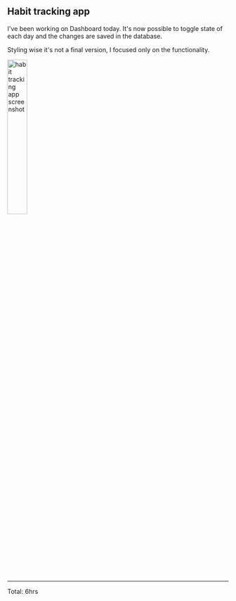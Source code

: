 ## Habit tracking app

I've been working on Dashboard today. It's now possible to toggle state of each day and the changes are saved in the database.

Styling wise it's not a final version, I focused only on the functionality. 

<img src="https://i.ibb.co/tXzN3rM/habit-tracking-screenshot.png" alt="habit tracking app screenshot" width="30%">

<hr>
Total: 6hrs
